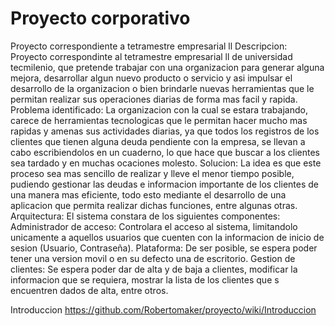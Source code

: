 # Proyecto corporativo
Proyecto correspondiente a tetramestre empresarial ll
Descripcion:
Proyecto correspondinte al tetramestre empresarial ll de universidad tecmilenio, que pretende trabajar con una organizacion para generar alguna mejora, desarrollar algun nuevo
producto o servicio y asi impulsar el desarrollo de la organizacion o bien brindarle nuevas herramientas que le permitan realizar sus operaciones diarias de forma mas facil y 
rapida.
Problema identificado:
La organizacion con la cual se estara trabajando, carece de herramientas tecnologicas que le permitan hacer mucho mas rapidas y amenas sus actividades diarias, ya que todos los
registros de los clientes que tienen alguna deuda pendiente con la empresa, se llevan a cabo escribiendolos en un cuaderno, lo que hace que buscar a los clientes sea tardado y 
en muchas ocaciones molesto.
Solucion:
La idea es que este proceso sea mas sencillo de realizar y lleve el menor tiempo posible, pudiendo gestionar las deudas e informacion importante de los clientes de una manera 
mas eficiente, todo esto mediante el desarrollo de una aplicacion que permita realizar dichas funciones, entre algunas otras.
Arquitectura:
El sistema constara de los siguientes componentes:
Administrador de acceso: Controlara el acceso al sistema, limitandolo unicamente a aquellos usuarios que cuenten con la informacion de inicio de sesion (Usuario, Contraseña).
Plataforma: De ser posible, se espera poder tener una version movil o en su defecto una de escritorio.
Gestion de clientes: Se espera poder dar de alta y de baja a clientes, modificar la informacion que se requiera, mostrar la lista de los clientes que s encuentren dados de
alta, entre otros.

Introduccion https://github.com/Robertomaker/proyecto/wiki/Introduccion

